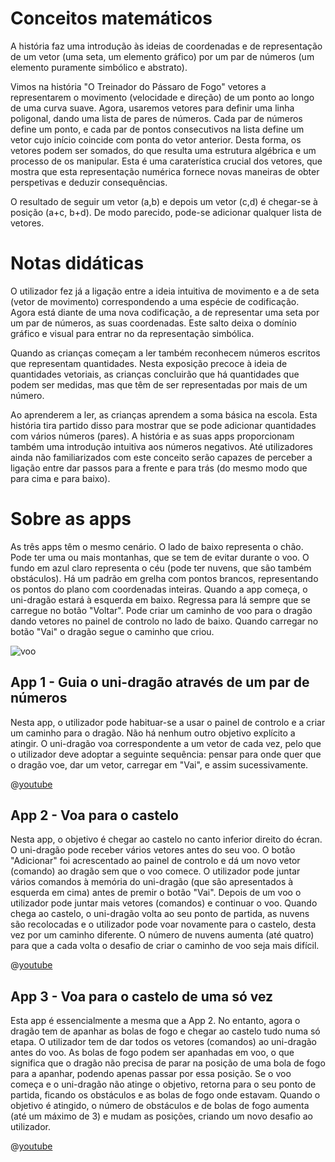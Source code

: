 # Conceitos matemáticos
A história faz uma introdução às ideias de coordenadas e de representação de um vetor (uma seta, um elemento gráfico) por um par de números (um elemento puramente simbólico e abstrato).

Vimos na história "O Treinador do Pássaro de Fogo" vetores a representarem o movimento (velocidade e direção) de um ponto ao longo de uma curva suave. Agora, usaremos vetores para definir uma linha poligonal, dando uma lista de pares de números. Cada par de números define um ponto, e cada par de pontos consecutivos na lista define um vetor cujo início coincide com ponta do vetor anterior. Desta forma, os vetores podem ser somados, do que resulta uma estrutura algébrica e um processo de os manipular. Esta é uma caraterística crucial dos vetores, que mostra que esta representação numérica fornece  novas maneiras de obter perspetivas e deduzir consequências. 

O resultado de seguir um vetor (a,b) e depois um vetor (c,d) é chegar-se à posição (a+c, b+d). De modo parecido, pode-se adicionar qualquer lista de vetores.

# Notas didáticas

O utilizador fez já a ligação entre a ideia intuitiva de movimento e a de seta (vetor de movimento) correspondendo a uma espécie de codificação. Agora está diante de uma nova codificação, a de representar uma seta por um par de números, as suas coordenadas. Este salto deixa o domínio gráfico e visual para entrar no da representação simbólica.

Quando as crianças começam a ler também reconhecem  números escritos que representam quantidades. Nesta exposição precoce à ideia de quantidades vetoriais, as crianças concluirão que há quantidades que podem ser medidas, mas que têm de ser representadas por mais de um número.

Ao aprenderem a ler, as crianças aprendem a soma básica na escola. Esta história tira partido disso para mostrar que se pode adicionar quantidades com vários números (pares). A história e as suas apps proporcionam também uma introdução intuitiva aos números negativos. Até utilizadores ainda não familiarizados com este conceito serão capazes de perceber a ligação entre dar passos para a frente e para trás (do mesmo modo que para cima e para baixo).

# Sobre as apps
As três apps têm o mesmo cenário. O lado de baixo representa o chão. Pode ter uma ou mais montanhas, que se tem de evitar durante o voo. O fundo em azul claro representa o céu (pode ter nuvens, que são também obstáculos). Há um padrão em grelha com pontos brancos, representando os pontos do plano com coordenadas inteiras. Quando a app começa, o uni-dragão estará à esquerda em baixo. Regressa para lá sempre que se carregue no botão "Voltar". Pode criar um caminho de voo para o dragão dando vetores no painel de controlo no lado de baixo. Quando carregar no botão "Vai" o dragão segue o caminho que criou.

![voo](/stories/fire-2/img/_align-center_/voo.png)


## App 1 - Guia o uni-dragão através de um par de números

Nesta app, o utilizador pode habituar-se a usar o painel de controlo e a criar um caminho para o dragão. Não há nenhum outro objetivo explícito a atingir. O uni-dragão voa correspondente a um vetor de cada vez, pelo que o utilizador deve adoptar a seguinte sequência: pensar para onde quer que o dragão voe, dar um vetor, carregar em "Vai", e assim sucessivamente.

@[youtube](bI3p7GuIWUw?_align-center_&hl=pt&cc_lang_pref=pt&cc=1)

## App 2 - Voa para o castelo

Nesta app, o objetivo é chegar ao castelo no canto inferior direito do écran. O uni-dragão pode receber vários vetores antes do seu voo. O botão "Adicionar" foi acrescentado ao painel de controlo e dá um novo vetor (comando) ao dragão sem que o voo comece. O utilizador pode juntar vários comandos à memória do uni-dragão (que são apresentados à esquerda em cima) antes de premir o botão "Vai". Depois de um voo o utilizador pode juntar mais vetores (comandos) e continuar o voo. Quando chega ao castelo, o uni-dragão volta ao seu ponto de partida, as nuvens são recolocadas e o utilizador pode voar novamente para o castelo, desta vez por um caminho diferente. O número de nuvens aumenta (até quatro) para que a cada volta o desafio de criar o caminho de voo seja mais difícil.

@[youtube](lF0J5v_--9E?_align-center_&hl=pt&cc_lang_pref=pt&cc=1)

## App 3 - Voa para o castelo de uma só vez

Esta app é essencialmente a mesma que a App 2. No entanto, agora o dragão tem de apanhar as bolas de fogo  e chegar ao castelo tudo numa só etapa. O utilizador tem de dar todos os vetores (comandos) ao uni-dragão antes do voo. As bolas de fogo podem ser apanhadas em voo, o que significa que o dragão não precisa de parar na posição de uma bola de fogo para a apanhar, podendo apenas passar por essa posição. Se o voo começa e o uni-dragão não atinge o objetivo, retorna para o seu ponto de partida, ficando os obstáculos e as bolas de fogo onde estavam. Quando o objetivo é atingido, o número de obstáculos e de bolas de fogo aumenta (até um máximo de 3) e mudam as posições, criando um novo desafio ao utilizador.

@[youtube](cWujLpATMPI?_align-center_&hl=pt&cc_lang_pref=pt&cc=1)